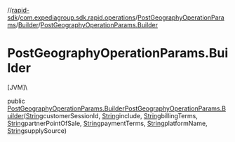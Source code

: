 //[rapid-sdk](../../../../index.md)/[com.expediagroup.sdk.rapid.operations](../../index.md)/[PostGeographyOperationParams](../index.md)/[Builder](index.md)/[PostGeographyOperationParams.Builder](-post-geography-operation-params.-builder.md)

# PostGeographyOperationParams.Builder

[JVM]\

public [PostGeographyOperationParams.Builder](index.md)[PostGeographyOperationParams.Builder](-post-geography-operation-params.-builder.md)([String](https://docs.oracle.com/javase/8/docs/api/java/lang/String.html)customerSessionId, [String](https://docs.oracle.com/javase/8/docs/api/java/lang/String.html)include, [String](https://docs.oracle.com/javase/8/docs/api/java/lang/String.html)billingTerms, [String](https://docs.oracle.com/javase/8/docs/api/java/lang/String.html)partnerPointOfSale, [String](https://docs.oracle.com/javase/8/docs/api/java/lang/String.html)paymentTerms, [String](https://docs.oracle.com/javase/8/docs/api/java/lang/String.html)platformName, [String](https://docs.oracle.com/javase/8/docs/api/java/lang/String.html)supplySource)
